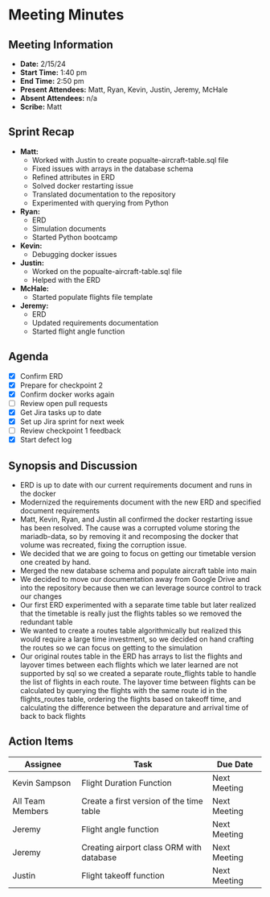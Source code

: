 # Meeting Minutes

## Meeting Information

- **Date:** 2/15/24
- **Start Time:** 1:40 pm
- **End Time:** 2:50 pm
- **Present Attendees:** Matt, Ryan, Kevin, Justin, Jeremy, McHale
- **Absent Attendees:** n/a
- **Scribe:** Matt

## Sprint Recap

- **Matt:**
  - Worked with Justin to create popualte-aircraft-table.sql file
  - Fixed issues with arrays in the database schema
  - Refined attributes in ERD
  - Solved docker restarting issue
  - Translated documentation to the repository
  - Experimented with querying from Python
- **Ryan:**
  - ERD
  - Simulation documents
  - Started Python bootcamp
- **Kevin:**
  - Debugging docker issues
- **Justin:**
  - Worked on the popualte-aircraft-table.sql file
  - Helped with the ERD
- **McHale:**
  - Started populate flights file template
- **Jeremy:**
  - ERD
  - Updated requirements documentation
  - Started flight angle function

## Agenda

- [X] Confirm ERD  
- [X] Prepare for checkpoint 2  
- [X] Confirm docker works again
- [ ] Review open pull requests
- [X] Get Jira tasks up to date
- [X] Set up Jira sprint for next week
- [ ] Review checkpoint 1 feedback
- [X] Start defect log

## Synopsis and Discussion

- ERD is up to date with our current requirements document and runs in the docker
- Modernized the requirements document with the new ERD and specified document requirements
- Matt, Kevin, Ryan, and Justin all confirmed the docker restarting issue has been resolved. The cause was a corrupted volume storing the mariadb-data, so by removing it and recomposing the docker that volume was recreated, fixing the corruption issue.
- We decided that we are going to focus on getting our timetable version one created by hand.
- Merged the new database schema and populate aircraft table into main
- We decided to move our documentation away from Google Drive and into the repository because then we can leverage source control to track our changes
- Our first ERD experimented with a separate time table but later realized that the timetable is really just the flights tables so we removed the redundant table
- We wanted to create a routes table algorithmically but realized this would require a large time investment, so we decided on hand crafting the routes so we can focus on getting to the simulation
- Our original routes table in the ERD has arrays to list the flights and layover times between each flights which we later learned are not supported by sql so we created a separate route_flights table to handle the list of flights in each route. The layover time between flights can be calculated by querying the flights with the same route id in the flights_routes table, ordering the flights based on takeoff time, and calculating the difference between the deparature and arrival time of back to back flights

## Action Items

| **Assignee**        | **Task**                                          | **Due Date**  |
|---------------------|---------------------------------------------------|---------------|
| Kevin Sampson       | Flight Duration Function          | Next Meeting  |
| All Team Members    | Create a first version of the time table | Next Meeting  |
| Jeremy         | Flight angle function                            | Next Meeting  |
| Jeremy     | Creating airport class ORM with database        | Next Meeting  |
| Justin         | Flight takeoff function | Next Meeting  |
